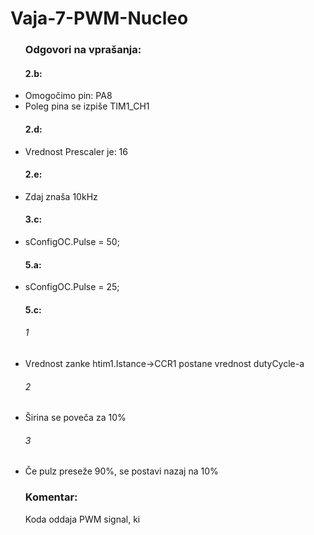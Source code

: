 # Vaja-7-PWM-Nucleo
<ul>
  <h3>Odgovori na vprašanja:</h3>
    <h4>2.b: </h4>
      <li>Omogočimo pin: PA8</li>
      <li>Poleg pina se izpiše TIM1_CH1</li>
    <h4>2.d:</h4>
      <li>Vrednost Prescaler je: 16</li>
    <h4>2.e:</h4>
      <li>Zdaj znaša 10kHz</li>
    <h4>3.c:</h4>
      <li>sConfigOC.Pulse = 50;</li>
    <h4>5.a:</h4>
      <li>sConfigOC.Pulse = 25;</li>
    <h4>5.c:</h4>
      <h6>1</h6>
        <li>Vrednost zanke htim1.Istance->CCR1 postane vrednost dutyCycle-a</li>
      <h6>2</h6>
        <li>Širina se poveča za 10%</li>
      <h6>3</h6>
        <li>Če pulz preseže 90%, se postavi nazaj na 10%</li>
</ul>

<ul>
  <h3>Komentar:</h3>
  <p>
    Koda oddaja PWM signal, ki 
  </p>
</ul>
